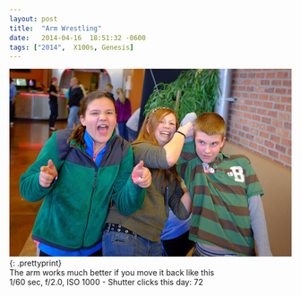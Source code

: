 ```yaml
---
layout: post
title:  "Arm Wrestling"
date:   2014-04-16  18:51:32 -0600
tags: ["2014",  X100s, Genesis]
---
```

![:title](/images/2014/2014_0416_DSCF2393.jpg)
{: .prettyprint}  
The arm works much better if you move it back like this  
1/60 sec, f/2.0, ISO 1000 - Shutter clicks this day: 72